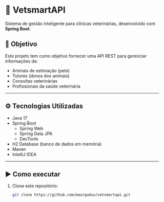 # 🐾 VetsmartAPI

Sistema de gestão inteligente para clínicas veterinárias, desenvolvido com **Spring Boot**.

## 🚀 Objetivo

Este projeto tem como objetivo fornecer uma API REST para gerenciar informações de:
- Animais de estimação (pets)
- Tutores (donos dos animais)
- Consultas veterinárias
- Profissionais da saúde veterinária

---

## ⚙️ Tecnologias Utilizadas

- Java 17
- Spring Boot
  - Spring Web
  - Spring Data JPA
  - DevTools
- H2 Database (banco de dados em memória)
- Maven
- IntelliJ IDEA

---

## ▶️ Como executar

1. Clone este repositório:
   ```bash
   git clone https://github.com/maargadux/vetsmartapi.git
